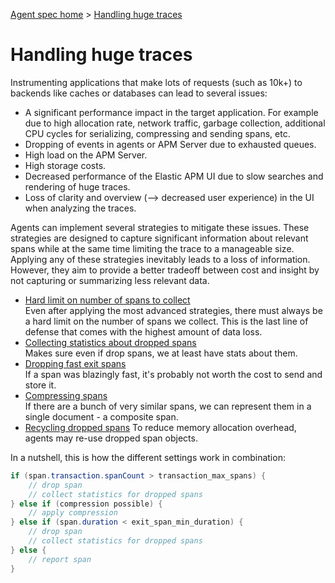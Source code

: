 [Agent spec home](README.md) > [Handling huge traces](tracing-spans-handling-huge-traces.md)

# Handling huge traces

Instrumenting applications that make lots of requests (such as 10k+) to backends like caches or databases can lead to several issues:
- A significant performance impact in the target application.
  For example due to high allocation rate, network traffic, garbage collection, additional CPU cycles for serializing, compressing and sending spans, etc.
- Dropping of events in agents or APM Server due to exhausted queues.
- High load on the APM Server.
- High storage costs.
- Decreased performance of the Elastic APM UI due to slow searches and rendering of huge traces.
- Loss of clarity and overview (--> decreased user experience) in the UI when analyzing the traces.

Agents can implement several strategies to mitigate these issues.
These strategies are designed to capture significant information about relevant spans while at the same time limiting the trace to a manageable size.
Applying any of these strategies inevitably leads to a loss of information.
However, they aim to provide a better tradeoff between cost and insight by not capturing or summarizing less relevant data.

- [Hard limit on number of spans to collect](tracing-spans-limit.md) \
  Even after applying the most advanced strategies, there must always be a hard limit on the number of spans we collect.
  This is the last line of defense that comes with the highest amount of data loss.
- [Collecting statistics about dropped spans](tracing-spans-dropped-stats.md) \
  Makes sure even if drop spans, we at least have stats about them.
- [Dropping fast exit spans](tracing-spans-drop-fast-exit.md) \
  If a span was blazingly fast, it's probably not worth the cost to send and store it.
- [Compressing spans](tracing-spans-compress.md) \
  If there are a bunch of very similar spans, we can represent them in a single document - a composite span.
- [Recycling dropped spans](tracing-spans-recycling.md)
  To reduce memory allocation overhead, agents may re-use dropped span objects.

In a nutshell, this is how the different settings work in combination:

```java
if (span.transaction.spanCount > transaction_max_spans) {
    // drop span
    // collect statistics for dropped spans
} else if (compression possible) {
    // apply compression
} else if (span.duration < exit_span_min_duration) {
    // drop span
    // collect statistics for dropped spans
} else {
    // report span
}
```
